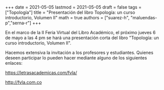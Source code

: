 +++
date      = 2021-05-05
lastmod   = 2021-05-05
draft     = false
tags      = ["Topología"]
title     = "Presentación del libro Topología: un curso introductorio, Volumen II"
math      = true
authors   = ["suarez-h", "maluendas-p","serna-r"]
+++

En el marco de la II Feria Virtual del Libro Académico, el próximo jueves 6 de mayo a las 4 pm se hará una presentación corta del libro "Topología: un curso introductorio, Volumen II".

Hacemos extensiva la invitación a los profesores y estudiantes. Quienes deseen participar lo pueden hacer mediante alguno de los siguientes enlaces:

https://letrasacademicas.com/fvla/

http://fvla.com.co
